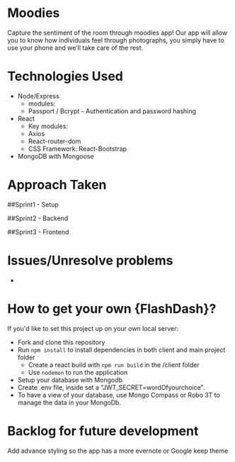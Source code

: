 # Moodies
Capture the sentiment of the room through moodies app!  Our app will allow you to know how individuals feel through photographs, you simply have to use your phone and we'll take care of the rest.
 

# Technologies Used
* Node/Express
 	* modules:
     * Passport / Bcrypt - Authentication and password hashing
* React
	* Key modules:
	 * Axios
	 * React-router-dom
	* CSS Framework: React-Bootstrap
* MongoDB with Mongoose

# Approach Taken


##Sprint1 - Setup 


##Sprint2 - Backend 


##Sprint3 - Frontend 


# Issues/Unresolve problems
*


# How to get your own {FlashDash}?
If you'd like to set this project up on your own local server: 
* Fork and clone this repository
* Run `npm install` to install dependencies in both client and main project folder
  * Create a react build with `npm run build`  in the /client folder
  * Use `nodemon` to run the application
* Setup your database with Mongodb 
* Create .env file, inside set a "JWT_SECRET=wordOfyourchoice".
* To have a view of your database, use Mongo Compass or Robo 3T to manage the data in your MongoDb.


# Backlog for future development
Add advance styling so the app has a more evernote or Google keep theme